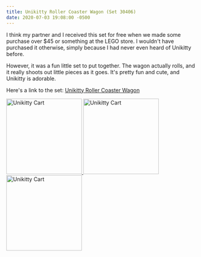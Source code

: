 ```yaml
---
title: Unikitty Roller Coaster Wagon (Set 30406)
date: 2020-07-03 19:08:00 -0500
---
```


I think my partner and I received this set for free when we made some purchase over $45 or something at the LEGO store. I wouldn't have purchased it otherwise, simply because I had never even heard of Unikitty before.

However, it was a fun little set to put together. The wagon actually rolls, and it really shoots out little pieces as it goes. It's pretty fun and cute, and Unikitty is adorable.

Here's a link to the set: [Unikitty Roller Coaster Wagon](https://www.lego.com/en-us/product/unikitty-roller-coaster-wagon-30406)

<div class="text-center">
  <a href="https://live.staticflickr.com/65535/50072954158_32c27268d2_k.jpg" width="2048" title="Unikitty Cart" data-lightbox="Unikitty Cart">
    <img class="image" src="https://live.staticflickr.com/65535/50072954158_2a2c1c0431.jpg" width="200" alt="Unikitty Cart">
  </a>
  <a href="https://live.staticflickr.com/65535/50072954108_abe06bd835_k.jpg" width="2048" title="Unikitty Cart" data-lightbox="Unikitty Cart">
    <img class="image" src="https://live.staticflickr.com/65535/50072954108_b52e8b1146.jpg" width="200" alt="Unikitty Cart">
  </a>
  <a href="https://live.staticflickr.com/65535/50073521661_37680a69e1_k.jpg" width="2048" title="Unikitty Cart" data-lightbox="Unikitty Cart">
    <img class="image" src="https://live.staticflickr.com/65535/50073521661_713d578b40.jpg" width="200" alt="Unikitty Cart">
  </a>
</div>

